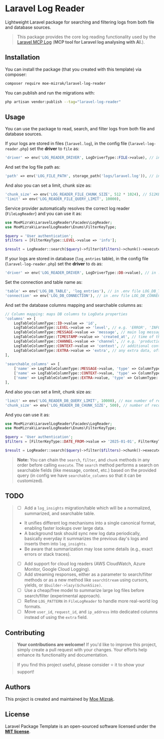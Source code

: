 # Laravel Log Reader
Lightweight Laravel package for searching and filtering logs from both file and database sources.

> This package provides the core log reading functionality used by the [Laravel MCP Log](https://github.com/laplace-demon-ai/laravel-mcp-log) (**MCP tool for Laravel log analysing with AI.**).

## Installation
You can install the package (that you created with this template) via composer:
  ```bash
  composer require moe-mizrak/laravel-log-reader
  ```

You can publish and run the migrations with:
  ```bash
  php artisan vendor:publish --tag="laravel-log-reader"
  ```

## Usage
You can use the package to read, search, and filter logs from both file and database sources.

If your logs are stored in files (`laravel.log`), in the config file (`laravel-log-reader.php`) set the **driver** to `file` as:
```php
'driver' => env('LOG_READER_DRIVER', LogDriverType::FILE->value), // in .env file LOG_READER_DRIVER=file
```

And set the log file path as:
```php
'path' => env('LOG_FILE_PATH', storage_path('logs/laravel.log')), // in .env file LOG_FILE_PATH=/full/path/to/laravel.log
```

And also you can set a limit, chunk size as:
```php
'chunk_size' => env('LOG_READER_FILE_CHUNK_SIZE', 512 * 1024), // 512KB for file reading
'limit' => env('LOG_READER_FILE_QUERY_LIMIT', 10000),
```

Service provider automatically resolves the correct log reader (`FileLogReader`) and you can use it as:
```php
use MoeMizrak\LaravelLogReader\Facades\LogReader;
use MoeMizrak\LaravelLogReader\Enums\FilterKeyType;

$query = 'User authentication';
$filters = [FilterKeyType::LEVEL->value => 'info'];

$result = LogReader::search($query)->filter($filters)->chunk()->execute();
```

If your logs are stored in database (`log_entries` table), in the config file (`laravel-log-reader.php`) set the **driver** to `db` as:
```php
'driver' => env('LOG_READER_DRIVER', LogDriverType::DB->value), // in .env file LOG_READER_DRIVER=db
```

Set the connection and table name as:
```php
'table' => env('LOG_DB_TABLE', 'log_entries'), // in .env file LOG_DB_TABLE=log_entries
'connection' => env('LOG_DB_CONNECTION'), // in .env file LOG_DB_CONNECTION=mysql
```

And set the database columns mapping and searchable columns as:
```php
// Column mapping: maps DB columns to LogData properties
'columns' => [
    LogTableColumnType::ID->value => 'id',
    LogTableColumnType::LEVEL->value => 'level', // e.g. 'ERROR', 'INFO'
    LogTableColumnType::MESSAGE->value => 'message', // main log message
    LogTableColumnType::TIMESTAMP->value => 'created_at', // time of the log entry (e.g. 'created_at' or 'logged_at')
    LogTableColumnType::CHANNEL->value => 'channel', // e.g. 'production', 'local'
    LogTableColumnType::CONTEXT->value => 'context', // additional context info, often JSON e.g. '{"action":"UserLogin"}'
    LogTableColumnType::EXTRA->value => 'extra', // any extra data, often JSON e.g. '{"ip":172.0.0.1, "session_id":"abc", "user_id":123}'
],
       
'searchable_columns' => [
    ['name' => LogTableColumnType::MESSAGE->value, 'type' => ColumnType::TEXT->value],
    ['name' => LogTableColumnType::CONTEXT->value, 'type' => ColumnType::JSON->value],
    ['name' => LogTableColumnType::EXTRA->value, 'type' => ColumnType::JSON->value],
],
```

And also you can set a limit, chunk size as:
```php
'limit' => env('LOG_READER_DB_QUERY_LIMIT', 10000), // max number of records to fetch in queries
'chunk_size' => env('LOG_READER_DB_CHUNK_SIZE', 500), // number of records per chunk when chunking is enabled
```

And you can use it as:
```php
use MoeMizrak\LaravelLogReader\Facades\LogReader;
use MoeMizrak\LaravelLogReader\Enums\FilterKeyType;

$query = 'User authentication';
$filters = [FilterKeyType::DATE_FROM->value => '2025-01-01', FilterKeyType::DATE_TO->value => '2025-12-31'];

$result = LogReader::search($query)->filter($filters)->chunk()->execute();
```

> **Note:** You can chain the `search`, `filter`, and `chunk` methods in any order before calling `execute`.
> The `search` method performs a search on searchable fields (like message, context, etc.) based on the provided query (in config we have `searchable_columns` so that it can be customized).

## TODO
> - [ ] Add a `log_insights` migration/table which will be a normalized, summarized, and searchable table.
  > - It unifies different log mechanisms into a single canonical format, enabling faster lookups over large data.
  > - A background task should sync new log data periodically, basically everyday it summarizes the previous day's logs and inserts them into `log_insights`.
  > - Be aware that summarization may lose some details (e.g., exact errors or stack traces).
> - [ ] Add support for cloud log readers (AWS CloudWatch, Azure Monitor, Google Cloud Logging).
> - [ ] Add streaming responses, either as a parameter to search/filter methods or as a new method like `searchStream` using cursors, yields, or `$builder->lazy($chunkSize)`.
> - [ ] Use a cheap/free model to summarize large log files before search/filter (experimental approach).
> - [ ] Refine `LOG_PATTERN` in `FileLogReader` to handle more real-world log formats.
> - [ ] Move `user_id`, `request_id`, and `ip_address` into dedicated columns instead of using the `extra` field.

## Contributing

> **Your contributions are welcome!** If you'd like to improve this project, simply create a pull request with your changes. Your efforts help enhance its functionality and documentation.

> If you find this project useful, please consider ⭐ it to show your support!

## Authors
This project is created and maintained by [Moe Mizrak](https://github.com/moe-mizrak).

## License
Laravel Package Template is an open-sourced software licensed under the **[MIT license](LICENSE)**.